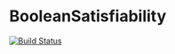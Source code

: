 # BooleanSatisfiability

[![Build Status](https://github.com/elsoroka/BooleanSatisfiability.jl/actions/workflows/CI.yml/badge.svg?branch=main)](https://github.com/elsoroka/BooleanSatisfiability.jl/actions/workflows/CI.yml?query=branch%3Amain)
